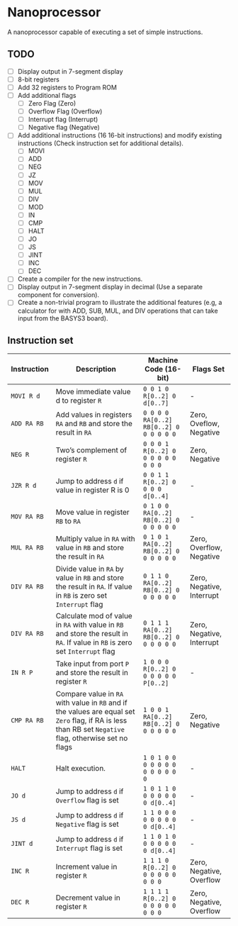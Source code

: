 # Nanoprocessor

A nanoprocessor capable of executing a set of simple instructions.

## TODO

- [ ] Display output in 7-segment display
- [ ] 8-bit registers
- [ ] Add 32 registers to Program ROM
- [ ] Add additional flags
  - [ ] Zero Flag (Zero)
  - [ ] Overflow Flag (Overflow)
  - [ ] Interrupt flag (Interrupt)
  - [ ] Negative flag (Negative)
- [ ] Add additional instructions (16 16-bit instructions) and modify existing instructions (Check instruction set for additional details).
  - [ ] MOVI
  - [ ] ADD
  - [ ] NEG
  - [ ] JZ
  - [ ] MOV
  - [ ] MUL
  - [ ] DIV
  - [ ] MOD
  - [ ] IN
  - [ ] CMP
  - [ ] HALT
  - [ ] JO
  - [ ] JS
  - [ ] JINT
  - [ ] INC
  - [ ] DEC
- [ ] Create a compiler for the new instructions.
- [ ] Display output in 7-segment display in decimal (Use a separate component for conversion).
- [ ] Create a non-trivial program to illustrate the additional features (e.g, a calculator for with ADD, SUB, MUL, and DIV operations that can take input from the BASYS3 board).

## Instruction set

<!-- Disable  word wrap to display table correctly-->

| Instruction | Description                                                                                                                                             | Machine Code (16-bit)                   | Flags Set                 |
| ----------- | ------------------------------------------------------------------------------------------------------------------------------------------------------- | --------------------------------------- | ------------------------- |
| `MOVI R d`  | Move immediate value d to register `R`                                                                                                                  | `0 0 1 0 R[0..2] 0 d[0..7]`             | -                         |
| `ADD RA RB` | Add values in registers `RA` and `RB` and store the result in `RA`                                                                                      | `0 0 0 0 RA[0..2] RB[0..2] 0 0 0 0 0 0` | Zero, Oveflow, Negative   |
| `NEG R`     | Two’s complement of register `R`                                                                                                                        | `0 0 0 1 R[0..2] 0 0 0 0 0 0 0 0 0`     | Zero, Negative            |
| `JZR R d`   | Jump to address `d` if value in register R is 0                                                                                                         | `0 0 1 1 R[0..2] 0 0 0 0 d[0..4]`       | -                         |
| `MOV RA RB` | Move value in register `RB` to `RA`                                                                                                                     | `0 1 0 0 RA[0..2] RB[0..2] 0 0 0 0 0 0` | -                         |
| `MUL RA RB` | Multiply value in `RA` with value in `RB` and store the result in `RA`                                                                                  | `0 1 0 1 RA[0..2] RB[0..2] 0 0 0 0 0 0` | Zero, Overflow, Negative  |
| `DIV RA RB` | Divide value in `RA` by value in `RB` and store the result in `RA`. If value in `RB` is zero set `Interrupt` flag                                       | `0 1 1 0 RA[0..2] RB[0..2] 0 0 0 0 0 0` | Zero, Negative, Interrupt |
| `DIV RA RB` | Calculate mod of value in `RA` with value in `RB` and store the result in `RA`. If value in `RB` is zero set `Interrupt` flag                           | `0 1 1 1 RA[0..2] RB[0..2] 0 0 0 0 0 0` | Zero, Negative, Interrupt |
| `IN R P`    | Take input from port `P` and store the result in register `R`                                                                                           | `1 0 0 0 R[0..2] 0 0 0 0 0 0 P[0..2]`   | -                         |
| `CMP RA RB` | Compare value in `RA` with value in `RB` and if the values are equal set `Zero` flag, if RA is less than RB set `Negative` flag, otherwise set no flags | `1 0 0 1 RA[0..2] RB[0..2] 0 0 0 0 0 0` | Zero, Negative            |
| `HALT`      | Halt execution.                                                                                                                                         | `1 0 1 0 0 0 0 0 0 0 0 0 0 0 0 0`       | -                         |
| `JO d`      | Jump to address `d` if `Overflow` flag is set                                                                                                           | `1 0 1 1 0 0 0 0 0 0 0 d[0..4]`         | -                         |
| `JS d`      | Jump to address `d` if `Negative` flag is set                                                                                                           | `1 1 0 0 0 0 0 0 0 0 0 d[0..4]`         | -                         |
| `JINT d`    | Jump to address `d` if `Interrupt` flag is set                                                                                                          | `1 1 0 1 0 0 0 0 0 0 0 d[0..4]`         | -                         |
| `INC R`     | Increment value in register `R`                                                                                                                         | `1 1 1 0 R[0..2] 0 0 0 0 0 0 0 0 0`     | Zero, Negative, Overflow  |
| `DEC R`     | Decrement value in register `R`                                                                                                                         | `1 1 1 1 R[0..2] 0 0 0 0 0 0 0 0 0`     | Zero, Negative, Overflow  |
